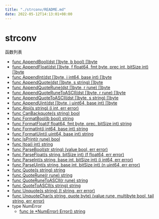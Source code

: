 ```yaml
---
title: "./strconv/README.md"
date: 2022-05-12T14:13:01+08:00
---
```

# strconv

函数列表

- [func AppendBool(dst []byte, b bool) []byte](AppendBool.md) 
- [func AppendFloat(dst []byte, f float64, fmt byte, prec int, bitSize int) []byte](AppendFloat.md) 
- [func AppendInt(dst []byte, i int64, base int) []byte](AppendInt.md) 
- [func AppendQuote(dst []byte, s string) []byte](AppendQuote.md) 
- [func AppendQuoteRune(dst []byte, r rune) []byte](AppendQuoteRune.md) 
- [func AppendQuoteRuneToASCII(dst []byte, r rune) []byte](AppendQuoteRuneToASCII.md) 
- [func AppendQuoteToASCII(dst []byte, s string) []byte](AppendQuoteToASCII.md) 
- [func AppendUint(dst []byte, i uint64, base int) []byte](AppendUint.md) 
- [func Atoi(s string) (i int, err error)](Atoi.md) 
- [func CanBackquote(s string) bool](CanBackquote.md) 
- [func FormatBool(b bool) string](FormatBool.md) 
- [func FormatFloat(f float64, fmt byte, prec, bitSize int) string](FormatFloat.md) 
- [func FormatInt(i int64, base int) string](FormatInt.md) 
- [func FormatUint(i uint64, base int) string](FormatUint.md) 
- [func IsPrint(r rune) bool](IsPrint.md) 
- [func Itoa(i int) string](Itoa.md) 
- [func ParseBool(str string) (value bool, err error)](ParseBool.md) 
- [func ParseFloat(s string, bitSize int) (f float64, err error)](ParseFloat.md) 
- [func ParseInt(s string, base int, bitSize int) (i int64, err error)](ParseInt.md) 
- [func ParseUint(s string, base int, bitSize int) (n uint64, err error)](ParseUint.md) 
- [func Quote(s string) string](Quote.md) 
- [func QuoteRune(r rune) string](QuoteRune.md) 
- [func QuoteRuneToASCII(r rune) string](QuoteRuneToASCII.md) 
- [func QuoteToASCII(s string) string](QuoteToASCII.md) 
- [func Unquote(s string) (t string, err error)](Unquote.md) 
- [func UnquoteChar(s string, quote byte) (value rune, multibyte bool, tail string, err error)](UnquoteChar.md) 
- type NumError
    - [func (e *NumError) Error() string](NumError.Error.md)